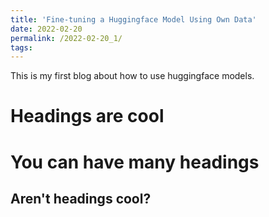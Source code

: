 ```yaml
---
title: 'Fine-tuning a Huggingface Model Using Own Data'
date: 2022-02-20
permalink: /2022-02-20_1/
tags:
---
```


This is my first blog about how to use huggingface models.

Headings are cool
======

You can have many headings
======

Aren't headings cool?
------